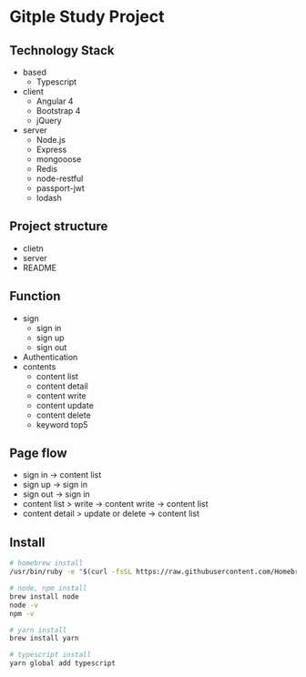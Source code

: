 # Gitple Study Project

## Technology Stack
 - based
   - Typescript
 - client
   - Angular 4
   - Bootstrap 4
   - jQuery
 - server
   - Node.js
   - Express
   - mongooose
   - Redis
   - node-restful
   - passport-jwt
   - lodash

## Project structure
 - clietn
 - server
 - README

## Function
 - sign
   - sign in
   - sign up
   - sign out
 - Authentication
 - contents
   - content list
   - content detail
   - content write
   - content update
   - content delete
   - keyword top5

## Page flow
- sign in -> content list
- sign up -> sign in
- sign out -> sign in
- content list > write -> content write -> content list
- content detail > update or delete -> content list

## Install
```bash
# homebrew install
/usr/bin/ruby -e "$(curl -fsSL https://raw.githubusercontent.com/Homebrew/install/master/install)"

# node, npm install
brew install node
node -v
npm -v

# yarn install
brew install yarn

# typescript install
yarn global add typescript
```

